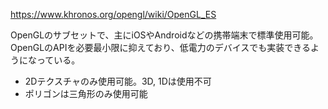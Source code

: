 <https://www.khronos.org/opengl/wiki/OpenGL_ES>

OpenGLのサブセットで、主にiOSやAndroidなどの携帯端末で標準使用可能。  
OpenGLのAPIを必要最小限に抑えており、低電力のデバイスでも実装できるようになっている。

* 2Dテクスチャのみ使用可能。3D, 1Dは使用不可
* ポリゴンは三角形のみ使用可能